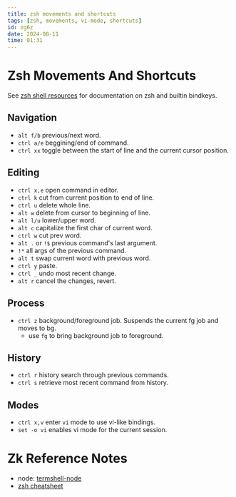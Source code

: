 ```yaml
---
title: zsh movements and shortcuts
tags: [zsh, movements, vi-mode, shortcuts] 
id: zg6z
date: 2024-08-11
time: 01:31
---
```


# Zsh Movements And Shortcuts 

See [zsh shell resources](34nc%20zsh-shell-resources.md) for documentation on zsh and builtin bindkeys.

## Navigation

- `alt f/b` previous/next word.
- `ctrl a/e` beggining/end of command.
- `ctrl xx` toggle between the start of line and the current cursor position.

## Editing

- `ctrl x,e` open command in editor.
- `ctrl k` cut from current position to end of line.
- `ctrl u` delete whole line.
- `alt w` delete from cursor to beginning of line.
- `alt l/u` lower/upper word.
- `alt c` capitalize the first char of current word. 
- `ctrl w` cut prev word.
- `alt .` or `!$` previous command's last argument.
- `!*` all args of the previous command.
- `alt t` swap current word with previous word.
- `ctrl y` paste.
- `ctrl _` undo most recent change.
- `alt r` cancel the changes, revert.

## Process

- `ctrl z` background/foreground job. Suspends the current fg job and moves to bg.
    - use `fg` to bring background job to foreground.

## History

- `ctrl r` history search through previous commands.
- `ctrl s` retrieve most recent command from history.

## Modes 

- `ctrl x,v` enter `vi` mode to use vi-like bindings.
- `set -o vi` enables vi mode for the current session.

# Zk Reference Notes

- node: [termshell-node](z6c7-termshell-node.md)
- [zsh cheatsheet](19lq%20zsh-cheatsheet.md)




